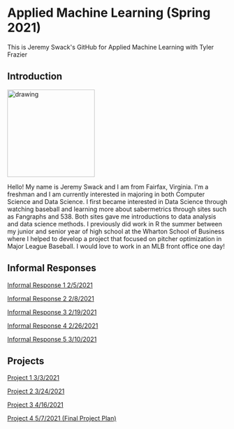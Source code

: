 # Applied Machine Learning (Spring 2021)

This is Jeremy Swack's GitHub for Applied Machine Learning with Tyler Frazier

## Introduction

<img src="Jeremy_Github.jpg" alt="drawing" width="200"/>

Hello! My name is Jeremy Swack and I am from Fairfax, Virginia. I'm a freshman and I am currently interested in majoring in both Computer Science and Data Science. I first became interested in Data Science through watching baseball and learning more about sabermetrics through sites such as Fangraphs and 538. Both sites gave me introductions to data analysis and data science methods. I previously did work in R the summer between my junior and senior year of high school at the Wharton School of Business where I helped to develop a project that focused on pitcher optimization in Major League Baseball. I would love to work in an MLB front office one day!

## Informal Responses

[Informal Response 1 2/5/2021](informal_response_1.md)

[Informal Response 2 2/8/2021](informal_response_2.md)

[Informal Response 3 2/19/2021](informal_response_3.md)

[Informal Response 4 2/26/2021](informal_response_4.md)

[Informal Response 5 3/10/2021](informal_response_5.md)

## Projects

[Project 1 3/3/2021](project_1.md)

[Project 2 3/24/2021](project_2.md)

[Project 3 4/16/2021](project_3.md)

[Project 4 5/7/2021 (Final Project Plan)](project_4.md)
